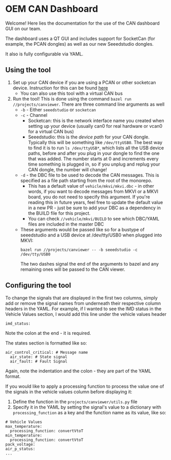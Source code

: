 # OEM CAN Dashboard

Welcome! Here lies the documentation for the use of the CAN dashboard GUI on our team.

The dashboard uses a QT GUI and includes support for SocketCan (for example, the PCAN dongles) as well as our new Seeedstudio dongles.

It also is fully configurable via YAML.

## Using the tool
1. Set up your CAN device if you are using a PCAN or other socketcan device. Instruction for this can be found [here](https://docs.olinelectricmotorsports.com/doc/how-to-use-can-HYcXsHAf2g)
    - You can also use this tool with a virtual CAN bus
2. Run the tool! This is done using the command `bazel run //projects/canviewer`. There are three command line arguments as well
    - `-b` - Either `seeedstudio` or `socketcan` 
    - `-c` - Channel
        - Socketcan: this is the network interface name you created when setting up your device (usually can0 for real hardware or vcan0 for a virtual CAN bus)
        - Seeedstudio: this is the _device path_ for your CAN dongle. Typically this will be something like `/dev/ttyUSB0`. The best way to find it is to run `ls /dev/ttyUSB*`, which lists all the USB device paths, before and after you plug in your dongle to find the one that was added. The number starts at 0 and increments every time something is plugged in, so if you unplug and replug your CAN dongle, the number will change!
    - `-d` - the DBC file to be used to decode the CAN messages. This is specified as a file path starting from the root of the monorepo.
        - This has a default value of `vehicle/mkvi/mkvi.dbc` - in other words, if you want to decode messages from MKVI or a MKVI board, you do not need to specify this argument. If you're reading this in future years, feel free to update the default value in a new PR - just be sure to add your DBC as a dependency in the BUILD file for this project.
        - You can check `//vehicle/mkvi/BUILD` to see which DBC/YAML files are included in the master DBC
    - These arguments would be passed like so for a bustype of seeedstudio and a USB device at /dev/tty/USB0 when plugged into MKVI:
        ```
        bazel run //projects/canviewer -- -b seeedstudio -c /dev/tty/USB0
        ```
        The two dashes signal the end of the arguments to bazel and any remaining ones will be passed to the CAN viewer.
    
## Configuring the tool

To change the signals that are displayed in the first two columns, simply add or remove the signal names from underneath their respective column headers in the YAML. For example, if I wanted to see the IMD status in the Vehicle Values section, I would add this line under the vehicle values header
```
imd_status:
```
Note the colon at the end - it is required.

The states section is formatted like so:
```
air_control_critical: # Message name
  air_state: # State signal
  air_fault: # Fault Signal
```
Again, note the indentation and the colon - they are part of the YAML format.

If you would like to apply a processing function to process the value one of the signals in the vehicle values column before displaying it:
1. Define the function in the `projects/canviewer/utils.py` file
2. Specify it in the YAML by setting the signal's value to a dictionary with `processing_function` as a key and the function name as its value, like so:
```
# Vehicle Values
max_temperature:
  processing_function: convertVtoT
min_temperature:
  processing_function: convertVtoT
pack_voltage:
air_p_status:
...
```
  
